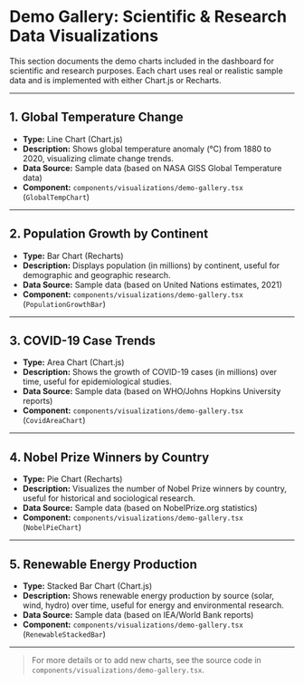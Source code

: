 # Demo Gallery: Scientific & Research Data Visualizations

This section documents the demo charts included in the dashboard for scientific and research purposes. Each chart uses real or realistic sample data and is implemented with either Chart.js or Recharts.

---

## 1. Global Temperature Change
- **Type:** Line Chart (Chart.js)
- **Description:** Shows global temperature anomaly (°C) from 1880 to 2020, visualizing climate change trends.
- **Data Source:** Sample data (based on NASA GISS Global Temperature data)
- **Component:** `components/visualizations/demo-gallery.tsx` (`GlobalTempChart`)

---

## 2. Population Growth by Continent
- **Type:** Bar Chart (Recharts)
- **Description:** Displays population (in millions) by continent, useful for demographic and geographic research.
- **Data Source:** Sample data (based on United Nations estimates, 2021)
- **Component:** `components/visualizations/demo-gallery.tsx` (`PopulationGrowthBar`)

---

## 3. COVID-19 Case Trends
- **Type:** Area Chart (Chart.js)
- **Description:** Shows the growth of COVID-19 cases (in millions) over time, useful for epidemiological studies.
- **Data Source:** Sample data (based on WHO/Johns Hopkins University reports)
- **Component:** `components/visualizations/demo-gallery.tsx` (`CovidAreaChart`)

---

## 4. Nobel Prize Winners by Country
- **Type:** Pie Chart (Recharts)
- **Description:** Visualizes the number of Nobel Prize winners by country, useful for historical and sociological research.
- **Data Source:** Sample data (based on NobelPrize.org statistics)
- **Component:** `components/visualizations/demo-gallery.tsx` (`NobelPieChart`)

---

## 5. Renewable Energy Production
- **Type:** Stacked Bar Chart (Chart.js)
- **Description:** Shows renewable energy production by source (solar, wind, hydro) over time, useful for energy and environmental research.
- **Data Source:** Sample data (based on IEA/World Bank reports)
- **Component:** `components/visualizations/demo-gallery.tsx` (`RenewableStackedBar`)

---

> For more details or to add new charts, see the source code in `components/visualizations/demo-gallery.tsx`. 